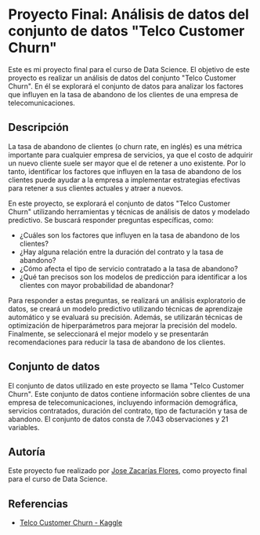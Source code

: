 
# Proyecto Final: Análisis de datos del conjunto de datos "Telco Customer Churn"

Este es mi proyecto final para el curso de Data Science. El objetivo de este proyecto es realizar un análisis de datos del conjunto "Telco Customer Churn". En él se explorará el conjunto de datos para analizar los factores que influyen en la tasa de abandono de los clientes de una empresa de telecomunicaciones.

## Descripción

La tasa de abandono de clientes (o churn rate, en inglés) es una métrica importante para cualquier empresa de servicios, ya que el costo de adquirir un nuevo cliente suele ser mayor que el de retener a uno existente. Por lo tanto, identificar los factores que influyen en la tasa de abandono de los clientes puede ayudar a la empresa a implementar estrategias efectivas para retener a sus clientes actuales y atraer a nuevos.

En este proyecto, se explorará el conjunto de datos "Telco Customer Churn" utilizando herramientas y técnicas de análisis de datos y modelado predictivo. Se buscará responder preguntas específicas, como:

- ¿Cuáles son los factores que influyen en la tasa de abandono de los clientes?
- ¿Hay alguna relación entre la duración del contrato y la tasa de abandono?
- ¿Cómo afecta el tipo de servicio contratado a la tasa de abandono?
- ¿Qué tan precisos son los modelos de predicción para identificar a los clientes con mayor probabilidad de abandonar?

Para responder a estas preguntas, se realizará un análisis exploratorio de datos, se creará un modelo predictivo utilizando técnicas de aprendizaje automático y se evaluará su precisión. Además, se utilizarán técnicas de optimización de hiperparámetros para mejorar la precisión del modelo. Finalmente, se seleccionará el mejor modelo y se presentarán recomendaciones para reducir la tasa de abandono de los clientes.

## Conjunto de datos

El conjunto de datos utilizado en este proyecto se llama "Telco Customer Churn". Este conjunto de datos contiene información sobre clientes de una empresa de telecomunicaciones, incluyendo información demográfica, servicios contratados, duración del contrato, tipo de facturación y tasa de abandono. El conjunto de datos consta de 7.043 observaciones y 21 variables.

## Autoría

Este proyecto fue realizado por [Jose Zacarías Flores](https://www.linkedin.com/in/jose-zacarias-flores/), como proyecto final para el curso de Data Science.

## Referencias

- [Telco Customer Churn - Kaggle](https://www.kaggle.com/blastchar/telco-customer-churn)
